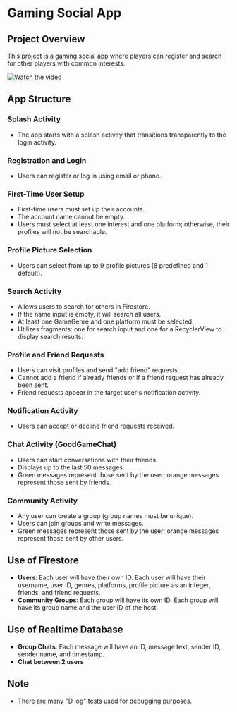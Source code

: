 # Gaming Social App

## Project Overview
This project is a gaming social app where players can register and search for other players with common interests.

[![Watch the video](https://img.youtube.com/vi/_-LBl4CoeBA/maxresdefault.jpg)](https://www.youtube.com/watch?v=Mk8Ceg9vl9c)


## App Structure

### Splash Activity
- The app starts with a splash activity that transitions transparently to the login activity.

### Registration and Login
- Users can register or log in using email or phone.

### First-Time User Setup
- First-time users must set up their accounts.
- The account name cannot be empty.
- Users must select at least one interest and one platform; otherwise, their profiles will not be searchable.

### Profile Picture Selection
- Users can select from up to 9 profile pictures (8 predefined and 1 default).

### Search Activity
- Allows users to search for others in Firestore.
- If the name input is empty, it will search all users.
- At least one GameGenre and one platform must be selected.
- Utilizes fragments: one for search input and one for a RecyclerView to display search results.

### Profile and Friend Requests
- Users can visit profiles and send "add friend" requests.
- Cannot add a friend if already friends or if a friend request has already been sent.
- Friend requests appear in the target user's notification activity.

### Notification Activity
- Users can accept or decline friend requests received.

### Chat Activity (GoodGameChat)
- Users can start conversations with their friends.
- Displays up to the last 50 messages.
- Green messages represent those sent by the user; orange messages represent those sent by friends.

### Community Activity
- Any user can create a group (group names must be unique).
- Users can join groups and write messages.
- Green messages represent those sent by the user; orange messages represent those sent by other users.

## Use of Firestore
- **Users**: Each user will have their own ID. Each user will have their username, user ID, genres, platforms, profile picture as an integer, friends, and friend requests.
- **Community Groups**: Each group will have its own ID. Each group will have its group name and the user ID of the host.

## Use of Realtime Database
- **Group Chats**: Each message will have an ID, message text, sender ID, sender name, and timestamp.
- **Chat between 2 users**

## Note
- There are many "D log" tests used for debugging purposes.

